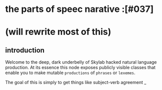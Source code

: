 # the parts of speec narative :[#037]


# (will rewrite most of this)

## introduction

Welcome to the deep, dark underbelly of Skylab hacked natural language
production. At its essence this node exposes publicly visible classes
that enable you to make mutable `productions` of `phrases` or `lexemes`.

The goal of this is simply to get things like subject-verb agreement
_
